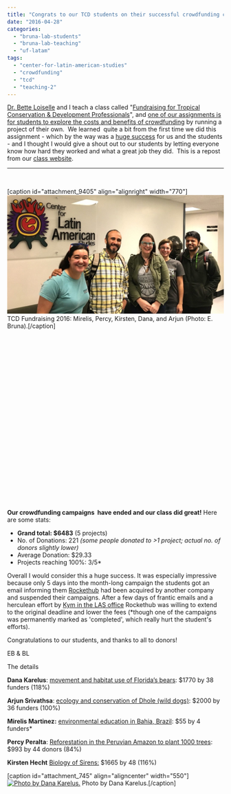 ```yaml
---
title: "Congrats to our TCD students on their successful crowdfunding campaigns!"
date: "2016-04-28"
categories: 
  - "bruna-lab-students"
  - "bruna-lab-teaching"
  - "uf-latam"
tags: 
  - "center-for-latin-american-studies"
  - "crowdfunding"
  - "tcd"
  - "teaching-2"
---
```


[Dr. Bette Loiselle](http://www.loisellelab.org/) and I teach a class called "[Fundraising for Tropical Conservation & Development Professionals](http://brunalab.org/las6291/)", and [one of our assignments is for students to explore the costs and benefits of crowdfunding](http://brunalab.org/las6291/individual-project/) by running a project of their own.  We learned  quite a bit from the first time we did this assignment - which by the way was a [huge success](http://brunalab.org/las6291/2014/04/10/individual-project-summary/) for us and the students - and I thought I would give a shout out to our students by letting everyone know how hard they worked and what a great job they did.  This is a repost from our [class website](http://brunalab.org/las6291/).

* * *

 

\[caption id="attachment\_9405" align="alignright" width="770"\][![TCD Fundraising 2016: Mirelis, Percy, Kirsten, Dana, and Arjun (Photo: E. Bruna).](images/TCD_Class2016-1024x560-1024x560.jpg)](http://brunalab.org/wp-content/uploads/2016/04/TCD_Class2016-1024x560.jpg) TCD Fundraising 2016: Mirelis, Percy, Kirsten, Dana, and Arjun (Photo: E. Bruna).\[/caption\]

 

 

 

 

 

 

 

 

 

 

 

 

 

**Our crowdfunding campaigns  have ended and our class did great!** Here are some stats:

- **Grand total: $6483** (5 projects)
- No. of Donations: 221 _(some people donated to >1 project; actual no. of donors slightly lower)_
- Average Donation: $29.33
- Projects reaching 100%: 3/5\*

Overall I would consider this a huge success. It was especially impressive because only 5 days into the month-long campaign the students got an email informing them [Rockethub](https://www.rockethub.com/) had been acquired by another company and suspended their campaigns. After a few days of frantic emails and a herculean effort by [Kym in the LAS office](http://www.latam.ufl.edu/people/staff/) Rockethub was willing to extend to the original deadline and lower the fees (\*though one of the campaigns was permanently marked as 'completed', which really hurt the student's efforts).

Congratulations to our students, and thanks to all to donors!

EB & BL

The details

**Dana Karelus**: [movement and habitat use of Florida’s bears](https://www.rockethub.com/projects/65491): $1770 by 38 funders (118%)

**Arjun Srivathsa**: [ecology and conservation of Dhole (wild dogs)](https://www.rockethub.com/projects/65481-the-dhole-project-saving-the-last-of-asia-s-wild-dogs): $2000 by 36 funders (100%)

**Mirelis Martinez:** [environmental education in Bahia, Brazil](https://www.rockethub.com/projects/64877-environmental-education-in-bahia-brazil): $55 by 4 funders\*

**Percy Peralta**: [Reforestation in the Peruvian Amazon to plant 1000 trees](https://www.rockethub.com/projects/65483-let-s-plant-1000-trees-in-the-amazon-rainforest-this-summer): $993 by 44 donors (84%)

**Kirsten Hecht** [Biology of Sirens:](https://www.rockethub.com/projects/65485-pull-over-for-sirens-researching-giant-salamanders) $1665 by 48 (116%)

\[caption id="attachment\_745" align="aligncenter" width="550"\][![Photo by Dana Karelus.](images/dana.keralus.jpg)](http://brunalab.org/las6291/wp-content/uploads/sites/3/2016/03/dana.keralus.jpg) Photo by Dana Karelus.\[/caption\]
